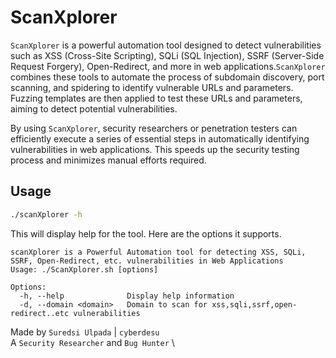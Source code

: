 # ScanXplorer
`ScanXplorer` is a powerful automation tool designed to detect vulnerabilities such as XSS (Cross-Site Scripting), SQLi (SQL Injection), SSRF (Server-Side Request Forgery), Open-Redirect, and more in web applications.`ScanXplorer` combines these tools to automate the process of subdomain discovery, port scanning, and spidering to identify vulnerable URLs and parameters. Fuzzing templates are then applied to test these URLs and parameters, aiming to detect potential vulnerabilities.

By using `ScanXplorer`, security researchers or penetration testers can efficiently execute a series of essential steps in automatically identifying vulnerabilities in web applications. This speeds up the security testing process and minimizes manual efforts required.

## Usage

```sh
./scanXplorer -h
```

This will display help for the tool. Here are the options it supports.


```console
scanXplorer is a Powerful Automation tool for detecting XSS, SQLi, SSRF, Open-Redirect, etc. vulnerabilities in Web Applications
Usage: ./ScanXplorer.sh [options]

Options:
  -h, --help              Display help information
  -d, --domain <domain>   Domain to scan for xss,sqli,ssrf,open-redirect..etc vulnerabilities
```  

Made by
`Suredsi Ulpada` | `cyberdesu` \
A `Security Researcher` and `Bug Hunter` \
